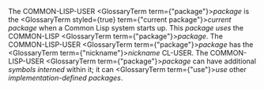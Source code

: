  



The COMMON-LISP-USER <GlossaryTerm  term={"package"}><i>package</i></GlossaryTerm> is the <GlossaryTerm styled={true} term={"current package"}><i>current package</i></GlossaryTerm> when a Common Lisp system starts up. This *package uses* the COMMON-LISP <GlossaryTerm  term={"package"}><i>package</i></GlossaryTerm>. The COMMON-LISP-USER <GlossaryTerm  term={"package"}><i>package</i></GlossaryTerm> has the <GlossaryTerm  term={"nickname"}><i>nickname</i></GlossaryTerm> CL-USER. The COMMON-LISP-USER <GlossaryTerm  term={"package"}><i>package</i></GlossaryTerm> can have additional *symbols interned* within it; it can <GlossaryTerm  term={"use"}><i>use</i></GlossaryTerm> other *implementation-defined packages*. 



